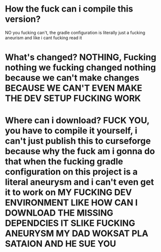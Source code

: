 # How the fuck can i compile this version?

NO you fucking can't, the gradle configuration is literally just a fucking aneurism and like i cant fucking read it

# What's changed? NOTHING, Fucking nothing we fucking changed nothing because we can't make changes BECAUSE WE CAN'T EVEN MAKE THE DEV SETUP FUCKING WORK

# Where can i download? FUCK YOU, you have to compile it yourself, i can't just publish this to curseforge because why the fuck am i gonna do that when the fucking gradle configuration on this project is a literal aneurysm and i can't even get it to work on MY FUCKING DEV ENVIRONMENT LIKE HOW CAN I DOWNLOAD THE MISSING DEPENDCIES IT SLIKE FUCKING ANEURYSM MY DAD WOKSAT PLA SATAION AND HE SUE YOU 

